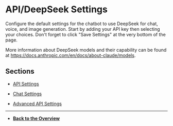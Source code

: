 # API/DeepSeek Settings

Configure the default settings for the chatbot to use DeepSeek for chat, voice, and image generation. Start by adding your API key then selecting your choices. Don't forget to click "Save Settings" at the very bottom of the page.

More information about DeepSeek models and their capability can be found at https://docs.anthropic.com/en/docs/about-claude/models.

## Sections

- [API Settings](api-deepseek-settings.md)

- [Chat Settings](chat-settings.md)

- [Advanced API Settings](advanced-api-settings.md)

---

- **[Back to the Overview](/overview.md)**


